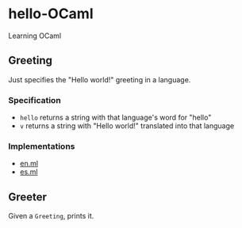 # hello-OCaml

Learning OCaml

## Greeting

Just specifies the "Hello world!" greeting in a language.

### Specification
* `hello` returns a string with that language's word for "hello" 
* `v` returns a string with "Hello world!" translated into that language

### Implementations
* [en.ml](hello/lib/en.ml)
* [es.ml](hello/lib/es.ml)

## Greeter

Given a `Greeting`, prints it.
